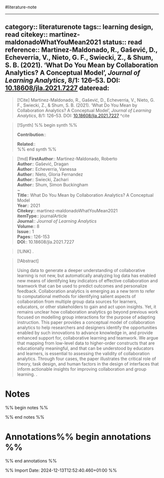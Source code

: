 #literature-note 

---
category:: literaturenote
tags:: learning design, read
citekey:: martinez-maldonadoWhatYouMean2021
status:: read 
reference:: Martinez-Maldonado, R., Gašević, D., Echeverria, V., Nieto, G. F., Swiecki, Z., & Shum, S. B. (2021). ‘What Do You Mean by Collaboration Analytics? A Conceptual Model’, _Journal of Learning Analytics_, 8/1: 126–53. DOI: [10.18608/jla.2021.7227](https://doi.org/10.18608/jla.2021.7227)
dateread:
---

> [!Cite]
> Martinez-Maldonado, R., Gašević, D., Echeverria, V., Nieto, G. F., Swiecki, Z., & Shum, S. B. (2021). ‘What Do You Mean by Collaboration Analytics? A Conceptual Model’, _Journal of Learning Analytics_, 8/1: 126–53. DOI: [10.18608/jla.2021.7227](https://doi.org/10.18608/jla.2021.7227)
^cite

>[!Synth]
>%% begin synth %%
>
>**Contribution**:: 
>
>**Related**::  
>%% end synth %%

>[!md]
> **FirstAuthor**:: Martinez-Maldonado, Roberto  
> **Author**:: Gašević, Dragan  
> **Author**:: Echeverria, Vanessa  
> **Author**:: Nieto, Gloria Fernandez  
> **Author**:: Swiecki, Zachari  
> **Author**:: Shum, Simon Buckingham  
~    
> **Title**:: What Do You Mean by Collaboration Analytics? A Conceptual Model  
> **Year**:: 2021   
> **Citekey**:: martinez-maldonadoWhatYouMean2021  
> **itemType**:: journalArticle  
> **Journal**:: *Journal of Learning Analytics*  
> **Volume**:: 8  
> **Issue**:: 1   
> **Pages**:: 126-153  
> **DOI**:: 10.18608/jla.2021.7227    

> [!LINK] 
>.

> [!Abstract]
>
> Using data to generate a deeper understanding of collaborative learning is not new, but automatically analyzing log data has enabled new means of identifying key indicators of effective collaboration and teamwork that can be used to predict outcomes and personalize feedback. Collaboration analytics is emerging as a new term to refer to computational methods for identifying salient aspects of collaboration from multiple group data sources for learners, educators, or other stakeholders to gain and act upon insights. Yet, it remains unclear how collaboration analytics go beyond previous work focused on modelling group interactions for the purpose of adapting instruction. This paper provides a conceptual model of collaboration analytics to help researchers and designers identify the opportunities enabled by such innovations to advance knowledge in, and provide enhanced support for, collaborative learning and teamwork. We argue that mapping from low-level data to higher-order constructs that are educationally meaningful, and that can be understood by educators and learners, is essential to assessing the validity of collaboration analytics. Through four cases, the paper illustrates the critical role of theory, task design, and human factors in the design of interfaces that inform actionable insights for improving collaboration and group learning.
>.
> 
# Notes

%% begin notes %%

%% end notes %%


# Annotations%% begin annotations %%


%% end annotations %%

%% Import Date: 2024-12-13T12:52:40.460+01:00 %%
